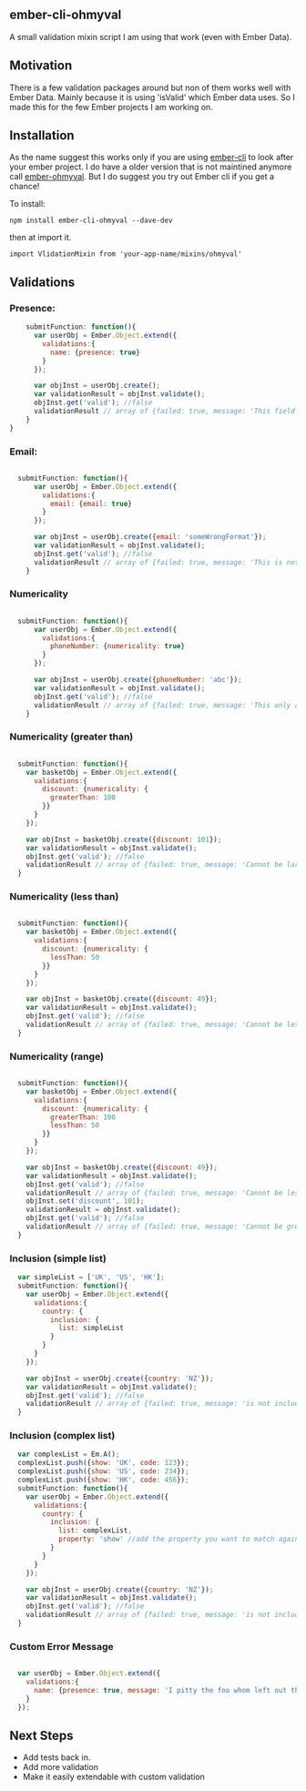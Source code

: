 ## ember-cli-ohmyval

A small validation mixin script I am using that work (even with Ember Data).

## Motivation


There is a few validation packages around but non of them works well with Ember Data. Mainly because it is using 'isValid' which Ember data uses. So I made this for the few Ember projects I am working on.

## Installation

As the name suggest this works only if you are using [ember-cli](http://www.ember-cli.com/) to look after your ember project. I do have a older version that is not maintined anymore call [ember-ohmyval](https://github.com/klclee/ember-ohmyval). But I do suggest you try out Ember cli if you get a chance!

To install:
 
```npm install ember-cli-ohmyval --dave-dev```

then at import it.

```import VlidationMixin from 'your-app-name/mixins/ohmyval'```


## Validations

### Presence:

```javascript
    submitFunction: function(){
      var userObj = Ember.Object.extend({
        validations:{
          name: {presence: true}
        }
      });

      var objInst = userObj.create();
      var validationResult = objInst.validate();
      objInst.get('valid'); //false
      validationResult // array of {failed: true, message: 'This field cannot be blank', field: 'name'}
    }
}
```

### Email:

```javascript

  submitFunction: function(){
      var userObj = Ember.Object.extend({
        validations:{
          email: {email: true}
        }
      });

      var objInst = userObj.create({email: 'someWrongFormat'});
      var validationResult = objInst.validate();
      objInst.get('valid'); //false
      validationResult // array of {failed: true, message: 'This is not a valid email', field: 'email'}
    }

```

### Numericality

```javascript

  submitFunction: function(){
      var userObj = Ember.Object.extend({
        validations:{
          phoneNumber: {numericality: true}
        }
      });

      var objInst = userObj.create({phoneNumber: 'abc'});
      var validationResult = objInst.validate();
      objInst.get('valid'); //false
      validationResult // array of {failed: true, message: 'This only allow numbers', field: 'phoneNumber'}
    }
```
### Numericality (greater than)

```javascript

  submitFunction: function(){
    var basketObj = Ember.Object.extend({
      validations:{
        discount: {numericality: {
          greaterThan: 100
        }}
      }
    });

    var objInst = basketObj.create({discount: 101});
    var validationResult = objInst.validate();
    objInst.get('valid'); //false
    validationResult // array of {failed: true, message: 'Cannot be larger then 100', field: 'discount'}
  }

```

### Numericality (less than)

```javascript

  submitFunction: function(){
    var basketObj = Ember.Object.extend({
      validations:{
        discount: {numericality: {
          lessThan: 50
        }}
      }
    });

    var objInst = basketObj.create({discount: 49});
    var validationResult = objInst.validate();
    objInst.get('valid'); //false
    validationResult // array of {failed: true, message: 'Cannot be less then 50', field: 'discount'}
  }

```

### Numericality (range)

```javascript

  submitFunction: function(){
    var basketObj = Ember.Object.extend({
      validations:{
        discount: {numericality: {
          greaterThan: 100
          lessThan: 50
        }}
      }
    });

    var objInst = basketObj.create({discount: 49});
    var validationResult = objInst.validate();
    objInst.get('valid'); //false
    validationResult // array of {failed: true, message: 'Cannot be less then 50', field: 'discount'}
    objInst.set('discount', 101);
    validationResult = objInst.validate();
    objInst.get('valid'); //false
    validationResult // array of {failed: true, message: 'Cannot be greater then 100', field: 'discount'}
  }

```

### Inclusion (simple list)

```javascript
  var simpleList = ['UK', 'US', 'HK'];
  submitFunction: function(){
    var userObj = Ember.Object.extend({
      validations:{
        country: {
          inclusion: {
            list: simpleList
          }
        }
      }
    });

    var objInst = userObj.create({country: 'NZ'});
    var validationResult = objInst.validate();
    objInst.get('valid'); //false
    validationResult // array of {failed: true, message: 'is not included in the list', field: 'country'}
  }

```

### Inclusion (complex list)



```javascript
  var complexList = Em.A();
  complexList.push({show: 'UK', code: 123});
  complexList.push({show: 'US', code: 234});
  complexList.push({show: 'HK', code: 456});
  submitFunction: function(){
    var userObj = Ember.Object.extend({
      validations:{
        country: {
          inclusion: {
            list: complexList,
            property: 'show' //add the property you want to match against.
          }
        }
      }
    });

    var objInst = userObj.create({country: 'NZ'});
    var validationResult = objInst.validate();
    objInst.get('valid'); //false
    validationResult // array of {failed: true, message: 'is not included in the list', field: 'email'}
  }

```

### Custom Error Message

```javascript

  var userObj = Ember.Object.extend({
    validations:{
      name: {presence: true, message: 'I pitty the foo whom left out the name!'}
    }
  });

```

## Next Steps

* Add tests back in.
* Add more validation
* Make it easily extendable with custom validation
